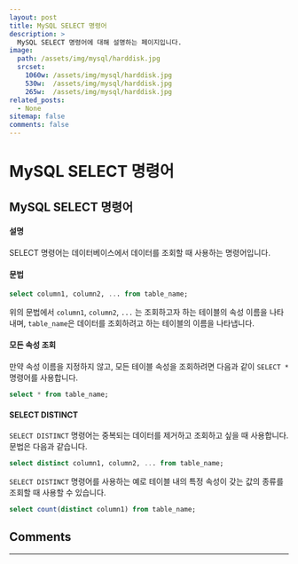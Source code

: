 ```yaml
---
layout: post
title: MySQL SELECT 명령어
description: >
  MySQL SELECT 명령어에 대해 설명하는 페이지입니다.
image: 
  path: /assets/img/mysql/harddisk.jpg
  srcset:
    1060w: /assets/img/mysql/harddisk.jpg
    530w:  /assets/img/mysql/harddisk.jpg
    265w:  /assets/img/mysql/harddisk.jpg
related_posts:
  - None
sitemap: false
comments: false
---      
```


# MySQL SELECT 명령어
## MySQL SELECT 명령어

#### 설명
SELECT 명령어는 데이터베이스에서 데이터를 조회할 때 사용하는 명령어입니다.

#### 문법
```sql
select column1, column2, ... from table_name;
```
위의 문법에서 `column1`, `column2`, `...` 는 조회하고자 하는 테이블의 속성 이름을 나타내며, `table_name`은 데이터를 조회하려고 하는 테이블의 이름을 나타냅니다.

#### 모든 속성 조회
만약 속성 이름을 지정하지 않고, 모든 테이블 속성을 조회하려면 다음과 같이 `SELECT *` 명령어를 사용합니다.
```sql
select * from table_name;
```

#### SELECT DISTINCT
`SELECT DISTINCT` 명령어는 중복되는 데이터를 제거하고 조회하고 싶을 때 사용합니다. 문법은 다음과 같습니다.
```sql
select distinct column1, column2, ... from table_name;
```
`SELECT DISTINCT` 명령어를 사용하는 예로 테이블 내의 특정 속성이 갖는 값의 종류를 조회할 때 사용할 수 있습니다.
```sql
select count(distinct column1) from table_name;
```

## Comments
<hr />
<script
  src="https://utteranc.es/client.js"
  repo="HyunJinNo/HyunJinNo.github.io"
  issue-term="pathname"
  theme="github-light"
  crossorigin="anonymous"
  async
></script>